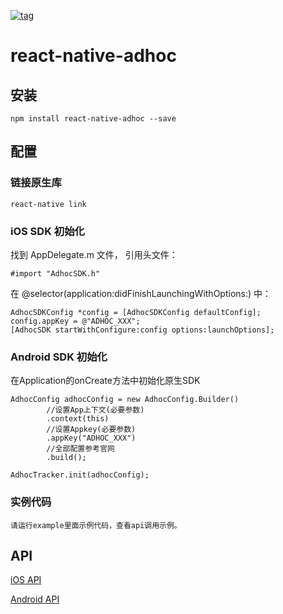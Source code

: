 [![tag](https://img.shields.io/badge/tag-1.0.4-blue.svg)](https://github.com/AppAdhoc/react-native-adhoc/releases)

# react-native-adhoc

## 安装

```
npm install react-native-adhoc --save
```

## 配置

### 链接原生库

```
react-native link
```

### iOS SDK 初始化

找到 AppDelegate.m 文件， 引用头文件：

```#import "AdhocSDK.h"```

在 @selector(application:didFinishLaunchingWithOptions:) 中：

```
AdhocSDKConfig *config = [AdhocSDKConfig defaultConfig];
config.appKey = @"ADHOC_XXX";
[AdhocSDK startWithConfigure:config options:launchOptions];
```

### Android SDK 初始化

在Application的onCreate方法中初始化原生SDK

```
AdhocConfig adhocConfig = new AdhocConfig.Builder()
        //设置App上下文(必要参数)
        .context(this)
        //设置Appkey(必要参数)
        .appKey("ADHOC_XXX")
        //全部配置参考官网
        .build();

AdhocTracker.init(adhocConfig);
```
### 实例代码
```
请运行example里面示例代码，查看api调用示例。
```
## API

[iOS API](documents/ios_api.md)

[Android API](documents/android_api.md)
